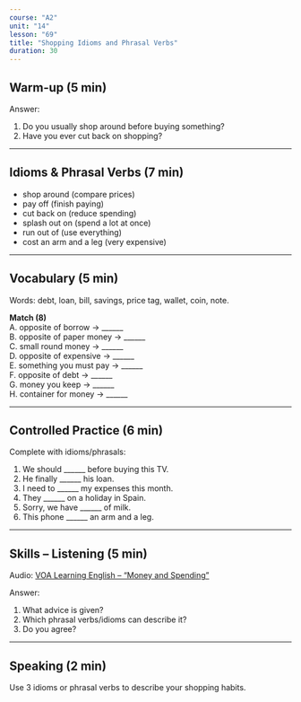 ```yaml
---
course: "A2"
unit: "14"
lesson: "69"
title: "Shopping Idioms and Phrasal Verbs"
duration: 30
---
```


## Warm-up (5 min)
Answer:
1. Do you usually shop around before buying something?
2. Have you ever cut back on shopping?

-------

## Idioms & Phrasal Verbs (7 min)
- shop around (compare prices)  
- pay off (finish paying)  
- cut back on (reduce spending)  
- splash out on (spend a lot at once)  
- run out of (use everything)  
- cost an arm and a leg (very expensive)  

-------

## Vocabulary (5 min)
Words: debt, loan, bill, savings, price tag, wallet, coin, note.  

**Match (8)**  
A. opposite of borrow → ______  
B. opposite of paper money → ______  
C. small round money → ______  
D. opposite of expensive → ______  
E. something you must pay → ______  
F. opposite of debt → ______  
G. money you keep → ______  
H. container for money → ______  

-------

## Controlled Practice (6 min)
Complete with idioms/phrasals:  
1. We should ______ before buying this TV.  
2. He finally ______ his loan.  
3. I need to ______ my expenses this month.  
4. They ______ on a holiday in Spain.  
5. Sorry, we have ______ of milk.  
6. This phone ______ an arm and a leg.  

-------

## Skills – Listening (5 min)
Audio: [VOA Learning English – “Money and Spending”](https://learningenglish.voanews.com/)  

Answer:  
1. What advice is given?  
2. Which phrasal verbs/idioms can describe it?  
3. Do you agree?  

-------

## Speaking (2 min)
Use 3 idioms or phrasal verbs to describe your shopping habits.
